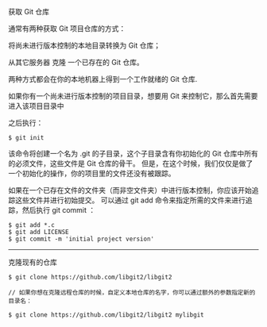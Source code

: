 获取 Git 仓库

通常有两种获取 Git 项目仓库的方式：

将尚未进行版本控制的本地目录转换为 Git 仓库；

从其它服务器 克隆 一个已存在的 Git 仓库。

两种方式都会在你的本地机器上得到一个工作就绪的 Git 仓库.

如果你有一个尚未进行版本控制的项目目录，想要用 Git 来控制它，那么首先需要进入该项目目录中

之后执行：

`$ git init`

该命令将创建一个名为 .git 的子目录，这个子目录含有你初始化的 Git 仓库中所有的必须文件，这些文件是 Git 仓库的骨干。 但是，在这个时候，我们仅仅是做了一个初始化的操作，你的项目里的文件还没有被跟踪。

如果在一个已存在文件的文件夹（而非空文件夹）中进行版本控制，你应该开始追踪这些文件并进行初始提交。 可以通过 git add 命令来指定所需的文件来进行追踪，然后执行 git commit ：

```
$ git add *.c
$ git add LICENSE
$ git commit -m 'initial project version'
```
------

克隆现有的仓库

```
$ git clone https://github.com/libgit2/libgit2

// 如果你想在克隆远程仓库的时候，自定义本地仓库的名字，你可以通过额外的参数指定新的目录名：

$ git clone https://github.com/libgit2/libgit2 mylibgit
```


